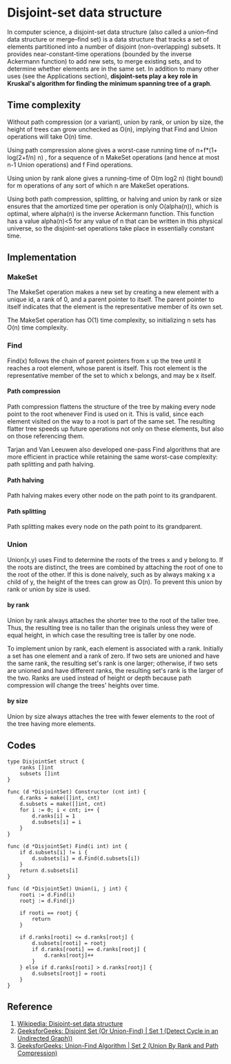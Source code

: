 # Disjoint-set data structure

In computer science, a disjoint-set data structure (also called a union–find data structure or merge–find set) is a data structure that tracks a set of elements partitioned into a number of disjoint (non-overlapping) subsets. It provides near-constant-time operations (bounded by the inverse Ackermann function) to add new sets, to merge existing sets, and to determine whether elements are in the same set. In addition to many other uses (see the Applications section), **disjoint-sets play a key role in Kruskal's algorithm for finding the minimum spanning tree of a graph**.

## Time complexity

Without path compression (or a variant), union by rank, or union by size, the height of trees can grow unchecked as O(n), implying that Find and Union operations will take O(n) time.

Using path compression alone gives a worst-case running time of n+f*(1+ log(2+f/n) n) , for a sequence of n MakeSet operations (and hence at most n-1 Union operations) and f Find operations.

Using union by rank alone gives a running-time of O(m log2 n) (tight bound) for m operations of any sort of which n are MakeSet operations.

Using both path compression, splitting, or halving and union by rank or size ensures that the amortized time per operation is only O(alpha(n)), which is optimal, where alpha(n) is the inverse Ackermann function. This function has a value alpha(n)<5 for any value of n that can be written in this physical universe, so the disjoint-set operations take place in essentially constant time.

## Implementation

### MakeSet

The MakeSet operation makes a new set by creating a new element with a unique id, a rank of 0, and a parent pointer to itself. The parent pointer to itself indicates that the element is the representative member of its own set.

The MakeSet operation has O(1) time complexity, so initializing n sets has O(n) time complexity.

### Find

Find(x) follows the chain of parent pointers from x up the tree until it reaches a root element, whose parent is itself. This root element is the representative member of the set to which x belongs, and may be x itself.

#### Path compression

Path compression flattens the structure of the tree by making every node point to the root whenever Find is used on it. This is valid, since each element visited on the way to a root is part of the same set. The resulting flatter tree speeds up future operations not only on these elements, but also on those referencing them.

Tarjan and Van Leeuwen also developed one-pass Find algorithms that are more efficient in practice while retaining the same worst-case complexity: path splitting and path halving.

#### Path halving

Path halving makes every other node on the path point to its grandparent.

#### Path splitting

Path splitting makes every node on the path point to its grandparent.

### Union

Union(x,y) uses Find to determine the roots of the trees x and y belong to. If the roots are distinct, the trees are combined by attaching the root of one to the root of the other. If this is done naively, such as by always making x a child of y, the height of the trees can grow as O(n). To prevent this union by rank or union by size is used.

#### by rank

Union by rank always attaches the shorter tree to the root of the taller tree. Thus, the resulting tree is no taller than the originals unless they were of equal height, in which case the resulting tree is taller by one node.

To implement union by rank, each element is associated with a rank. Initially a set has one element and a rank of zero. If two sets are unioned and have the same rank, the resulting set's rank is one larger; otherwise, if two sets are unioned and have different ranks, the resulting set's rank is the larger of the two. Ranks are used instead of height or depth because path compression will change the trees' heights over time.

#### by size

Union by size always attaches the tree with fewer elements to the root of the tree having more elements.

## Codes

```
type DisjointSet struct {
	ranks []int
	subsets []int
}

func (d *DisjointSet) Constructor (cnt int) {
	d.ranks = make([]int, cnt)
	d.subsets = make([]int, cnt)
	for i := 0; i < cnt; i++ {
		d.ranks[i] = 1
		d.subsets[i] = i
	}
}

func (d *DisjointSet) Find(i int) int {
	if d.subsets[i] != i {
		d.subsets[i] = d.Find(d.subsets[i])
	}
	return d.subsets[i]
}

func (d *DisjointSet) Union(i, j int) {
	rooti := d.Find(i)
	rootj := d.Find(j)

	if rooti == rootj {
		return
	}

	if d.ranks[rooti] <= d.ranks[rootj] {
		d.subsets[rooti] = rootj
		if d.ranks[rooti] == d.ranks[rootj] {
			d.ranks[rootj]++
		}
	} else if d.ranks[rooti] > d.ranks[rootj] {
		d.subsets[rootj] = rooti
	}
}
```

## Reference

1. [Wikipedia: Disjoint-set data structure](https://en.wikipedia.org/wiki/Disjoint-set_data_structure#Time_complexity)
1. [GeeksforGeeks: Disjoint Set (Or Union-Find) | Set 1 (Detect Cycle in an Undirected Graph))](https://www.geeksforgeeks.org/union-find/)
1. [GeeksforGeeks: Union-Find Algorithm | Set 2 (Union By Rank and Path Compression)](https://www.geeksforgeeks.org/union-find-algorithm-set-2-union-by-rank/)